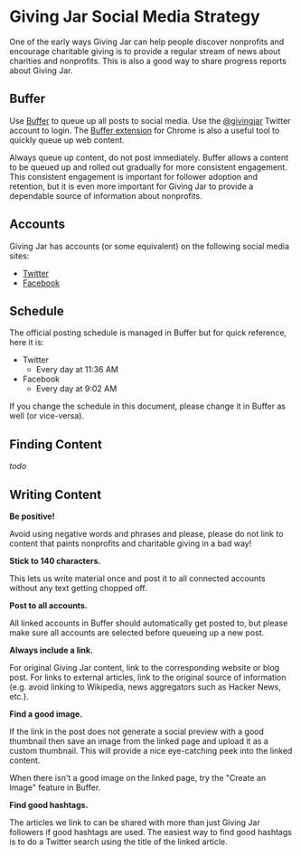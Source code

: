 # Giving Jar Social Media Strategy

One of the early ways Giving Jar can help people discover nonprofits and encourage charitable giving is to provide a regular stream of news about charities and nonprofits. This is also a good way to share progress reports about Giving Jar.

## Buffer

Use [Buffer][1] to queue up all posts to social media. Use the [@givingjar][2] Twitter account to login. The [Buffer extension][3] for Chrome is also a useful tool to quickly queue up web content.

Always queue up content, do not post immediately. Buffer allows a content to be queued up and rolled out gradually for more consistent engagement. This consistent engagement is important for follower adoption and retention, but it is even more important for Giving Jar to provide a dependable source of information about nonprofits.

## Accounts

Giving Jar has accounts (or some equivalent) on the following social media sites:

* [Twitter][2]
* [Facebook][4]

## Schedule

The official posting schedule is managed in Buffer but for quick reference, here it is:

* Twitter
  * Every day at 11:36 AM
* Facebook
  * Every day at 9:02 AM

If you change the schedule in this document, please change it in Buffer as well (or vice-versa).

## Finding Content

*todo*

## Writing Content

**Be positive!**

Avoid using negative words and phrases and please, please do not link to content that paints nonprofits and charitable giving in a bad way!

**Stick to 140 characters.**

This lets us write material once and post it to all connected accounts without any text getting chopped off.

**Post to all accounts.**

All linked accounts in Buffer should automatically get posted to, but please make sure all accounts are selected before queueing up a new post.

**Always include a link.**

For original Giving Jar content, link to the corresponding website or blog post. For links to external articles, link to the original source of information (e.g. avoid linking to Wikipedia, news aggregators such as Hacker News, etc.).

**Find a good image.**

If the link in the post does not generate a social preview with a good thumbnail then save an image from the linked page and upload it as a custom thumbnail. This will provide a nice eye-catching peek into the linked content.

When there isn't a good image on the linked page, try the "Create an Image" feature in Buffer.

**Find good hashtags.**

The articles we link to can be shared with more than just Giving Jar followers if good hashtags are used. The easiest way to find good hashtags is to do a Twitter search using the title of the linked article.



[1]: https://buffer.com "Buffer Homepage"
[2]: https://twitter.com/givingjar "@givingjar on Twitter"
[3]: https://chrome.google.com/webstore/detail/buffer/noojglkidnpfjbincgijbaiedldjfbhh "Buffer Chrome Extension"
[4]: https://www.facebook.com/givingjarorg "Giving Jar on Facebook"
